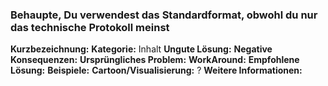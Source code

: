 ### Behaupte, Du verwendest das Standardformat, obwohl du nur das technische Protokoll meinst
**Kurzbezeichnung:**
**Kategorie:** Inhalt
**Ungute Lösung:**
**Negative Konsequenzen:**
**Ursprüngliches Problem:**
**WorkAround:** 
**Empfohlene Lösung:**
**Beispiele:**
**Cartoon/Visualisierung:** ?
**Weitere Informationen:**